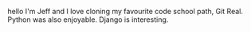 hello I'm Jeff and I love cloning
my favourite code school path, Git Real.
Python was also enjoyable.
Django is interesting.